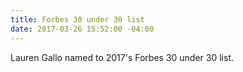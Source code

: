 ```yaml
---
title: Forbes 30 under 30 list
date: 2017-03-26 15:52:00 -04:00
---
```


Lauren Gallo named to 2017's Forbes 30 under 30 list.